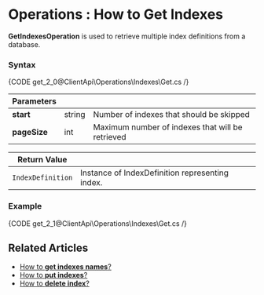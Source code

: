 ﻿# Operations : How to Get Indexes

**GetIndexesOperation** is used to retrieve multiple index definitions from a database.

### Syntax

{CODE get_2_0@ClientApi\Operations\Indexes\Get.cs /}

| Parameters | | |
| ------------- | ------------- | ----- |
| **start** | string | Number of indexes that should be skipped |
| **pageSize** | int | Maximum number of indexes that will be retrieved  |

| Return Value | |
| ------------- | ----- |
| `IndexDefinition` | Instance of IndexDefinition representing index. |

### Example

{CODE get_2_1@ClientApi\Operations\Indexes\Get.cs /}

## Related Articles

- [How to **get indexes names**?](../../../../client-api/operations/maintenance/indexes/get-index-names)
- [How to **put indexes**?](../../../../client-api/operations/maintenance/indexes/put-indexes)
- [How to **delete index**?](../../../../client-api/operations/maintenance/indexes/delete-index)
